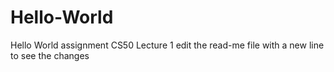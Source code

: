 # Hello-World
Hello World assignment CS50 Lecture 1
edit the read-me file with a new line to see the changes
